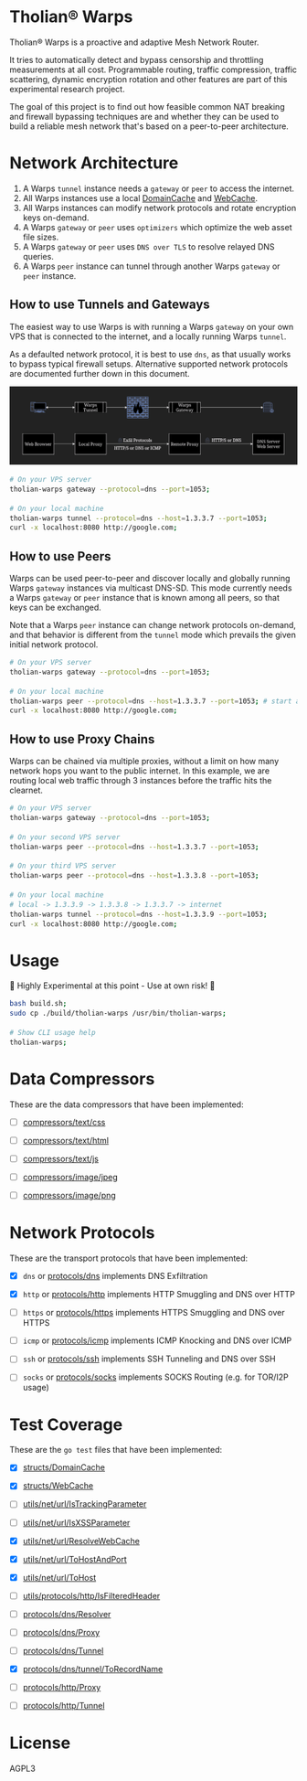 
# Tholian® Warps

Tholian® Warps is a proactive and adaptive Mesh Network Router.

It tries to automatically detect and bypass censorship and throttling
measurements at all cost. Programmable routing, traffic compression,
traffic scattering, dynamic encryption rotation and other features
are part of this experimental research project.

The goal of this project is to find out how feasible common NAT breaking
and firewall bypassing techniques are and whether they can be used to
build a reliable mesh network that's based on a peer-to-peer architecture.


# Network Architecture

1. A Warps `tunnel` instance needs a `gateway` or `peer` to access the internet.
2. All Warps instances use a local [DomainCache](./source/structs/DomainCache.go) and [WebCache](./source/structs/WebCache.go).
3. All Warps instances can modify network protocols and rotate encryption keys on-demand.
4. A Warps `gateway` or `peer` uses `optimizers` which optimize the web asset file sizes.
5. A Warps `gateway` or `peer` uses `DNS over TLS` to resolve relayed DNS queries.
6. A Warps `peer` instance can tunnel through another Warps `gateway` or `peer` instance.


## How to use Tunnels and Gateways

The easiest way to use Warps is with running a Warps `gateway` on your own VPS that is connected to the internet,
and a locally running Warps `tunnel`.

As a defaulted network protocol, it is best to use `dns`, as that usually works to bypass typical firewall setups.
Alternative supported network protocols are documented further down in this document.

![network-architecture.png](https://github.com/tholian-network/warps/blob/master/assets/network-chart.png?raw=true)

```bash
# On your VPS server
tholian-warps gateway --protocol=dns --port=1053;

# On your local machine
tholian-warps tunnel --protocol=dns --host=1.3.3.7 --port=1053;
curl -x localhost:8080 http://google.com;
```

## How to use Peers

Warps can be used peer-to-peer and discover locally and globally running Warps `gateway` instances via multicast DNS-SD.
This mode currently needs a Warps `gateway` or `peer` instance that is known among all peers, so that keys can be exchanged.

Note that a Warps `peer` instance can change network protocols on-demand, and that behavior is different from the `tunnel` mode
which prevails the given initial network protocol.

```bash
# On your VPS server
tholian-warps gateway --protocol=dns --port=1053;

# On your local machine
tholian-warps peer --protocol=dns --host=1.3.3.7 --port=1053; # start a local peer, and exchange public keys
curl -x localhost:8080 http://google.com;
```


## How to use Proxy Chains

Warps can be chained via multiple proxies, without a limit on how many network hops you want to the public internet.
In this example, we are routing local web traffic through 3 instances before the traffic hits the clearnet.

```bash
# On your VPS server
tholian-warps gateway --protocol=dns --port=1053;

# On your second VPS server
tholian-warps peer --protocol=dns --host=1.3.3.7 --port=1053;

# On your third VPS server
tholian-warps peer --protocol=dns --host=1.3.3.8 --port=1053;

# On your local machine
# local -> 1.3.3.9 -> 1.3.3.8 -> 1.3.3.7 -> internet
tholian-warps tunnel --protocol=dns --host=1.3.3.9 --port=1053;
curl -x localhost:8080 http://google.com;
```


# Usage

:construction: Highly Experimental at this point - Use at own risk! :construction:

```bash
bash build.sh;
sudo cp ./build/tholian-warps /usr/bin/tholian-warps;

# Show CLI usage help
tholian-warps;
```


# Data Compressors

These are the data compressors that have been implemented:

- [ ] [compressors/text/css](/source/compressors/text/css)
- [ ] [compressors/text/html](/source/compressors/text/html)
- [ ] [compressors/text/js](/source/compressors/text/js)
- [ ] [compressors/image/jpeg](/source/compressors/image/jpeg)
- [ ] [compressors/image/png](/source/compressors/image/png)


# Network Protocols

These are the transport protocols that have been implemented:

- [x] `dns` or [protocols/dns](/source/protocols/dns) implements DNS Exfiltration
- [x] `http` or [protocols/http](/source/protocols/http) implements HTTP Smuggling and DNS over HTTP
- [ ] `https` or [protocols/https](/source/protocols/https) implements HTTPS Smuggling and DNS over HTTPS
- [ ] `icmp` or [protocols/icmp](/source/protocols/icmp) implements ICMP Knocking and DNS over ICMP
- [ ] `ssh` or [protocols/ssh](/source/protocols/ssh) implements SSH Tunneling and DNS over SSH
- [ ] `socks` or [protocols/socks](/source/protocols/socks) implements SOCKS Routing (e.g. for TOR/I2P usage)


# Test Coverage

These are the `go test` files that have been implemented:

- [x] [structs/DomainCache](/source/structs/DomainCache_test.go)
- [x] [structs/WebCache](/source/structs/WebCache_test.go)
- [ ] [utils/net/url/IsTrackingParameter](/source/utils/net/url/IsTrackingParameter_test.go)
- [ ] [utils/net/url/IsXSSParameter](/source/utils/net/url/IsXSSParameter_test.go)
- [x] [utils/net/url/ResolveWebCache](/source/utils/net/url/ResolveWebCache_test.go)
- [x] [utils/net/url/ToHostAndPort](/source/utils/net/url/ToHostAndPort_test.go)
- [x] [utils/net/url/ToHost](/source/utils/net/url/ToHost_test.go)
- [ ] [utils/protocols/http/IsFilteredHeader](/source/protocols/http/IsFilteredHeader_test.go)
- [ ] [protocols/dns/Resolver](/source/protocols/dns/Resolver_test.go)
- [ ] [protocols/dns/Proxy](/source/protocols/dns/Proxy_test.go)
- [ ] [protocols/dns/Tunnel](/source/protocols/dns/Tunnel_test.go)
- [x] [protocols/dns/tunnel/ToRecordName](/source/protocols/dns/tunnel/ToRecordName_test.go)
- [ ] [protocols/http/Proxy](/source/protocols/http/Proxy_test.go)
- [ ] [protocols/http/Tunnel](/source/protocols/http/Tunnel_test.go)


# License

AGPL3
